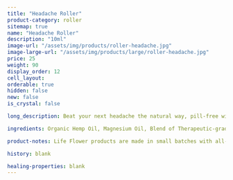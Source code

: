 ```yaml
---
title: "Headache Roller"
product-category: roller
sitemap: true
name: "Headache Roller"
description: "10ml"
image-url: "/assets/img/products/roller-headache.jpg"
image-large-url: "/assets/img/products/large/roller-headache.jpg"
price: 25
weight: 90
display_order: 12
cell_layout:
orderable: true
hidden: false
new: false
is_crystal: false

long_description: Beat your next headache the natural way, pill-free with a blend of nature's many solutions. 1:1 lab tested THC/CBD infused Sweet Almond oil is paired with healing essential oils that have been proven over and over to kick headaches and migraines- Infused with corresponding organic herbs to provide extra minerals, nutrients and healing benefits. Includes a cleansed and charged quartz crystal chip to amplify it all.

ingredients: Organic Hemp Oil, Magnesium Oil, Blend of Therapeutic-grade Essential Oils, Organic Herbs, Sunflower Lecithin, Vitamin E, Cleansed & Charged Crystal.

product-notes: Life Flower products are made in small batches with all-natural and boutique ingredients. Most orders are processed within 3 days of being placed.

history: blank

healing-properties: blank
---
```

